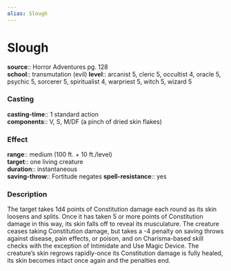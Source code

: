 ```yaml
---
alias: Slough
---
```


# Slough 

**source**:: Horror Adventures pg. 128  
**school**:: transmutation (evil)
**level**:: arcanist 5, cleric 5, occultist 4, oracle 5, psychic 5, sorcerer 5, spiritualist 4, warpriest 5, witch 5, wizard 5

### Casting 

**casting-time**:: 1 standard action  
**components**:: V, S, M/DF (a pinch of dried skin flakes)

### Effect 

**range**:: medium (100 ft. + 10 ft./level)  
**target**:: one living creature  
**duration**:: instantaneous  
**saving-throw**:: Fortitude negates
**spell-resistance**:: yes

### Description 

The target takes 1d4 points of Constitution damage each round as its skin loosens and splits. Once it has taken 5 or more points of Constitution damage in this way, its skin falls off to reveal its musculature. The creature ceases taking Constitution damage, but takes a -4 penalty on saving throws against disease, pain effects, or poison, and on Charisma-based skill checks with the exception of Intimidate and Use Magic Device. The creature’s skin regrows rapidly-once its Constitution damage is fully healed, its skin becomes intact once again and the penalties end.
